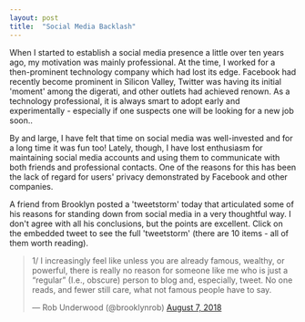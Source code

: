 ```yaml
---
layout: post
title:  "Social Media Backlash"
---
```

When I started to establish a social media presence a little over ten years ago, my motivation was mainly professional. At the time, I worked for a then-prominent technology company which had lost its edge.  Facebook had recently become prominent in Silicon Valley, Twitter was having its initial 'moment' among the digerati, and other outlets had achieved renown. As a technology professional, it is always smart to adopt early and experimentally - especially if one suspects one will be looking for a new job soon..

By and large, I have felt that time on social media was well-invested and for a long time it was fun too! Lately, though, I have lost enthusiasm for maintaining social media accounts and using them to communicate with both friends and professional contacts. One of the reasons for this has been the lack of regard for users' privacy demonstrated by Facebook and other companies.

A friend from Brooklyn posted a 'tweetstorm' today that articulated some of his reasons for standing down from social media in a very thoughtful way. I don't agree with all his conclusions, but the points are excellent.  Click on the embedded tweet to see the full 'tweetstorm' (there are 10 items - all of them worth reading).

<blockquote class="twitter-tweet" data-lang="en"><p lang="en" dir="ltr">1/ I increasingly feel like unless you are already famous, wealthy, or powerful, there is really no reason for someone like me who is just a “regular” (I.e., obscure) person to blog and, especially, tweet. No one reads, and fewer still care, what not famous people have to say.</p>&mdash; Rob Underwood (@brooklynrob) <a href="https://twitter.com/brooklynrob/status/1026763405192044544?ref_src=twsrc%5Etfw">August 7, 2018</a></blockquote>
<script async src="https://platform.twitter.com/widgets.js" charset="utf-8"></script>
